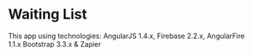 # Waiting List
This app using technologies: AngularJS 1.4.x, Firebase 2.2.x, AngularFire 1.1.x Bootstrap 3.3.x &amp; Zapier
